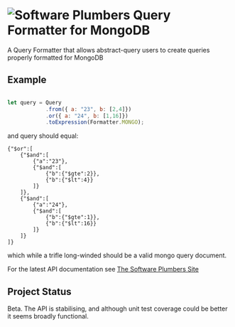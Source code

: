 # ![Software Plumbers](http://docs.softwareplumbers.com/common/img/SquareIdent-160.png) Query Formatter for MongoDB

A Query Formatter that allows abstract-query users to create queries properly formatted for MongoDB

## Example

```javascript

let query = Query
    		.from({ a: "23", b: [2,4]})
    		.or({ a: "24", b: [1,16]})
    		.toExpression(Formatter.MONGO);
```

and query should equal:

```
{"$or":[
    {"$and":[
        {"a":"23"},
        {"$and":[
            {"b":{"$gte":2}},
            {"b":{"$lt":4}}
        ]}
    ]},
    {"$and":[
        {"a":"24"},
        {"$and":[
            {"b":{"$gte":1}},
            {"b":{"$lt":16}}
        ]}
    ]}
]}
```

which while a trifle long-winded should be a valid mongo query document.

For the latest API documentation see [The Software Plumbers Site](http://docs.softwareplumbers.com/mongo-query-format/master)

## Project Status

Beta. The API is stabilising, and although unit test coverage could be better it seems broadly functional.


